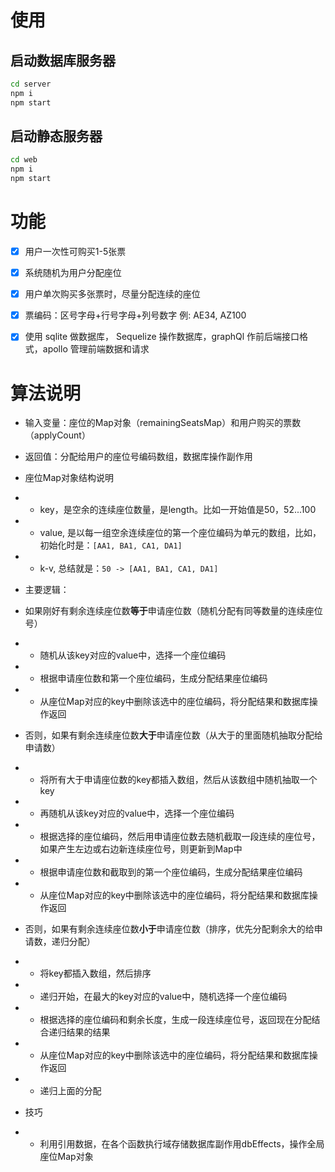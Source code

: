# 使用
## 启动数据库服务器
```sh
cd server
npm i
npm start
```

## 启动静态服务器
```sh
cd web
npm i
npm start
```

# 功能
- [x] 用户一次性可购买1-5张票
- [x] 系统随机为用户分配座位
- [x] 用户单次购买多张票时，尽量分配连续的座位
- [x] 票编码：区号字母+行号字母+列号数字   例:  AE34, AZ100
- [x] 使用 sqlite 做数据库， Sequelize 操作数据库，graphQl 作前后端接口格式，apollo 管理前端数据和请求


# 算法说明
- 输入变量：座位的Map对象（remainingSeatsMap）和用户购买的票数（applyCount）
- 返回值：分配给用户的座位号编码数组，数据库操作副作用

- 座位Map对象结构说明
- - key，是空余的连续座位数量，是length。比如一开始值是50，52...100
- - value, 是以每一组空余连续座位的第一个座位编码为单元的数组，比如，初始化时是：`[AA1, BA1, CA1, DA1]`
- - k-v, 总结就是：`50 -> [AA1, BA1, CA1, DA1]`

- 主要逻辑：
- 如果刚好有剩余连续座位数**等于**申请座位数（随机分配有同等数量的连续座位号）
- - 随机从该key对应的value中，选择一个座位编码
- - 根据申请座位数和第一个座位编码，生成分配结果座位编码
- - 从座位Map对应的key中删除该选中的座位编码，将分配结果和数据库操作返回
- 否则，如果有剩余连续座位数**大于**申请座位数（从大于的里面随机抽取分配给申请数）
- - 将所有大于申请座位数的key都插入数组，然后从该数组中随机抽取一个key
- - 再随机从该key对应的value中，选择一个座位编码
- - 根据选择的座位编码，然后用申请座位数去随机截取一段连续的座位号，如果产生左边或右边新连续座位号，则更新到Map中
- - 根据申请座位数和截取到的第一个座位编码，生成分配结果座位编码
- - 从座位Map对应的key中删除该选中的座位编码，将分配结果和数据库操作返回
- 否则，如果有剩余连续座位数**小于**申请座位数（排序，优先分配剩余大的给申请数，递归分配）
- - 将key都插入数组，然后排序
- - 递归开始，在最大的key对应的value中，随机选择一个座位编码
- - 根据选择的座位编码和剩余长度，生成一段连续座位号，返回现在分配结合递归结果的结果
- - 从座位Map对应的key中删除该选中的座位编码，将分配结果和数据库操作返回
- - 递归上面的分配

- 技巧
- - 利用引用数据，在各个函数执行域存储数据库副作用dbEffects，操作全局座位Map对象
